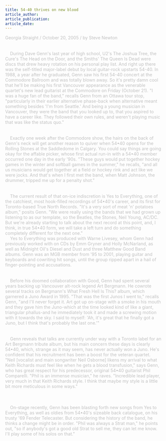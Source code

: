 ```yaml
---
title: 54-40 thrives on new blood
article_author: 
article_publication: 
article_date: 
---
```

<span style="color: #c0c0c0" class="Apple-style-span">Georgia Straight / October 20, 2005 / by Steve Newton<br /><br />&nbsp;&nbsp;&nbsp;&nbsp; <br />&nbsp;&nbsp;&nbsp; During Dave Genn's last year of high school, U2's The Joshua Tree, the Cure's The Head on the Door, and the Smiths' The Queen Is Dead were discs that drew heavy rotation on his personal play list. And right up there was the self-titled major-label debut by local guitar-rock upstarts 54-40. In 1988, a year after he graduated, Genn saw his first 54-40 concert at the Commodore Ballroom and was totally blown away. So it's pretty damn cool that he'll be making his first Vancouver appearance as the venerable quartet's new lead guitarist at the Commodore on Friday (October 21). &quot;I was a huge fan of the band,&quot; recalls Genn from an Ottawa tour stop, &quot;particularly in their earlier alternative phase-back when alternative meant something besides 'I'm from Seattle.' And being a young musician in Vancouver, they were the band that you looked up to, that you aspired to have a career like. They followed their own rules, and weren't playing music that was like the status quo.&quot;<br /><br /><br />&nbsp;&nbsp;&nbsp; Exactly one week after the Commodore show, the hairs on the back of Genn's neck will get another reason to quiver when 54&bull;40 opens for the Rolling Stones at the Saddledome in Calgary. You could say things are going okay for the affable picker, whose first actual run-in with a 54&bull;40 member occurred one day in the early '90s. &quot;These guys would put together hockey games in the winter and softball games in the summer,&quot; he recalls, &quot;and all us musicians would get together at a field or hockey rink and act like we were jocks. And that's when I first met the band, when Matt Johnson, the drummer, tripped me up for a penalty shot.&quot;<br /><br /><br />&nbsp;&nbsp;&nbsp; The current result of that on-ice indiscretion is Yes to Everything, one of the catchiest, most hook-filled recordings of 54&bull;40's career, and its first for Toronto-based True North Records. &quot;It's a very sort of meat 'n' potatoes album,&quot; posits Genn. &quot;We were really using the bands that we had grown up listening to as our template, so the Beatles, the Stones, Neil Young, AC/DC. But we're already starting to talk about the next record at this point, and, I think, in true 54&bull;40 form, we will take a left turn and do something completely different for the next one.&quot;<br />&nbsp;&nbsp;&nbsp; Yes to Everything was produced with Warne Livesey, whom Genn had previously worked with on CDs by Emm Gryner and Holly McNarland, as well as Midnight Oil's Diesel and Dust and three Matthew Good Band albums. Genn was an MGB member from '95 to 2001, playing guitar and keyboards and cowriting hit songs, until the group ripped apart in a hail of finger-pointing and accusations.<br /><br /><br />&nbsp;&nbsp;&nbsp; Before his doomed collaboration with Good, Genn had spent several years backing up Vancouver alt-rock legend Art Bergmann. He cowrote several tracks on Bergmann's What Fresh Hell Is This? album, which garnered a Juno Award in 1995. &quot;That was the first Junos I went to,&quot; recalls Genn, &quot;and I'll never forget it. Art got up on-stage with a smoke in his mouth and they gave him the Juno-which at the time looked kind of like a giant, triangular phallus-and he immediately took it and made a screwing motion with it towards the sky. I said to myself: 'Ah, it's great that he finally got a Juno, but I think that's probably the last one.'&quot;<br /><br /><br />&nbsp;&nbsp;&nbsp; Genn reveals that talks are currently under way with a Toronto label for an Art Bergmann tribute album, but his main concern these days is clearly 54&bull;40, which, strange as it may seem, has never actually won a Juno. He's confident that his recruitment has been a boost for the veteran quartet. &quot;Neil [vocalist and main songwriter Neil Osborne] likens my arrival to what Keith Richards must feel like when he gets a blood transfusion,&quot; says Genn, who has great respect for his predecessor, original 54&bull;40 guitarist Phil Comparelli. &quot;Phil is an immense musician,&quot; he raves. &quot;Incredible lead player, very much in that Keith Richards style. I think that maybe my style is a little bit more meticulous in some ways.&quot;<br /><br />&nbsp;&nbsp;&nbsp;&nbsp; <br /><br />&nbsp;&nbsp;&nbsp; On-stage recently, Genn has been blasting forth new songs from Yes to Everything, as well as oldies from 54&bull;40's sizeable back catalogue, on his trusty '69 Fender Telecaster. But considering the history of the band, he thinks a change might be in order. &quot;Phil was always a Strat man,&quot; he points out, &quot;so if anybody's got a good old Strat to sell me, they can let me know. I'll play some of his solos on that.&quot;<br /></span><br /><!--StartFragment--><!--EndFragment-->
